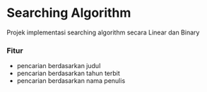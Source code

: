 # Searching Algorithm
Projek implementasi searching algorithm secara Linear dan Binary

### Fitur
- pencarian berdasarkan judul
- pencarian berdasarkan tahun terbit
- pencarian berdasarkan nama penulis

